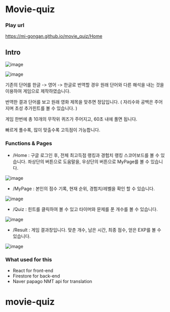 Movie-quiz
============================================

### Play url
https://mi-gongan.github.io/movie_quiz/Home


## Intro

![image](https://user-images.githubusercontent.com/33277896/174984948-3a0fa253-049b-48b1-8b4f-816a03a93f85.png)

![image](https://user-images.githubusercontent.com/33277896/174985018-c0706c75-987d-44b9-8a56-150b45f815c9.png)

기존의 단어를 한글 -> 영어 -> 한글로 번역할 경우 원래 단어와 다른 해석을 내는 것을 이용하여 게임으로 제작하였습니다.

번역한 결과 단어를 보고 원래 영화 제목을 맞추면 정답입니다.
( 자리수와 공백은 주어지며 초성 추가힌트를 볼 수 있습니다. )

게임 한번에 총 10개의 무작위 퀴즈가 주어지고, 60초 내에 풀면 됩니다.

빠르게 풀수록, 많이 맞출수록 고득점이 가능합니다.


### Functions & Pages


 - /Home :
 구글 로그인 후, 전체 최고득점 랭킹과 경험치 랭킹 스코어보드를 볼 수 있습니다. 좌상단의 버튼으로 도움말을, 우상단의 버튼으로 MyPage를 볼 수 있습니다.
 
 
![image](https://user-images.githubusercontent.com/33277896/174987927-a547c0db-6d00-4344-baa2-f5407f37923b.png)


 - /MyPage :
 본인의 점수 기록, 현재 순위, 경험치/레벨을 확인 할 수 있습니다.
 
 
![image](https://user-images.githubusercontent.com/33277896/174988006-aae60d26-6d5f-438a-a5e3-18ac79fa46d4.png)


 - /Quiz :
 힌트를 클릭하여 볼 수 있고 타이머와 문제를 푼 개수를 볼 수 있습니다.
 
 
![image](https://user-images.githubusercontent.com/33277896/174988158-a220bf45-6df1-4109-82bf-07025d798c0f.png)

 
 
 - /Result :
 게임 결과창입니다. 맞춘 개수, 남은 시간, 최종 점수, 얻은 EXP를 볼 수 있습니다.
 
 
 ![image](https://user-images.githubusercontent.com/33277896/174989530-3ce9b629-84b0-406f-8ef8-ab6ae2ee897f.png)

### What used for this

- React for front-end
- Firestore for back-end
- Naver papago NMT api for translation
# movie-quiz
